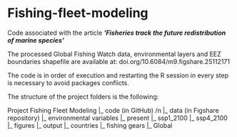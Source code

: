 # Fishing-fleet-modeling
Code associated with the article ***'Fisheries track the future redistribution of marine species'***

The processed Global Fishing Watch data, environmental layers and EEZ boundaries shapefile are available at: doi.org/10.6084/m9.figshare.25112171

The code is in order of execution and  restarting the R session in every step is necessary to avoid packages conflicts.

The structure of the project folders is the following:

Project Fishing Fleet Modeling
  |_ code (in GitHub) /n
  |_ data (in Figshare repository)
  |_ environmental variables
    |_ present
    |_ ssp1_2100
    |_ ssp4_2100
  |_ figures
  |_ output
    |_ countries
    |_ fishing gears
    |_ Global
